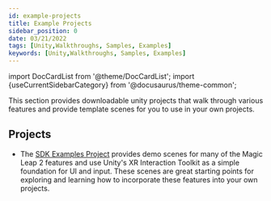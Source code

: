 ```yaml
---
id: example-projects
title: Example Projects
sidebar_position: 0
date: 03/21/2022
tags: [Unity,Walkthroughs, Samples, Examples]
keywords: [Unity,Walkthroughs, Samples, Examples]
---
```


import DocCardList from '@theme/DocCardList';
import {useCurrentSidebarCategory} from '@docusaurus/theme-common';

This section provides downloadable unity projects that walk through various features and provide template scenes for you to use in your own projects.

## Projects

- The [SDK Examples Project](/versioned_docs/version-22-Feb-2023/guides/unity/sdk-example-scenes/sdk-example-scenes.md) provides demo scenes for many of the Magic Leap 2 features and use Unity's XR Interaction Toolkit as a simple foundation for UI and input. These scenes are great starting points for exploring and learning how to incorporate these features into your own projects.

<DocCardList items={useCurrentSidebarCategory().items}/>

